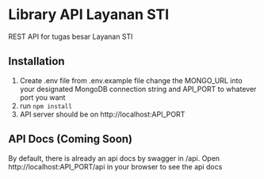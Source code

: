 # Library API Layanan STI
REST API for tugas besar Layanan STI

## Installation
1. Create .env file from .env.example file change the MONGO_URL into your designated MongoDB connection string and API_PORT to whatever port you want
2. run  ```
        npm install
        ```
3. API server should be on http://localhost:API_PORT

## API Docs (Coming Soon)
By default, there is already an api docs by swagger in /api. Open http://localhost:API_PORT/api in your browser to see the api docs